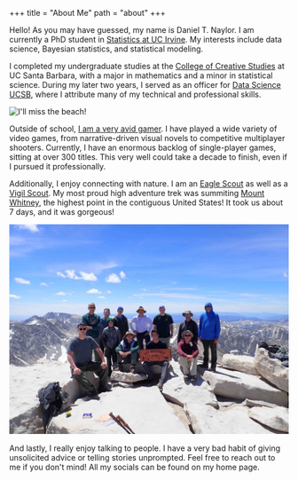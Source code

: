 +++
title = "About Me"
path = "about"
+++

Hello! As you may have guessed, my name is Daniel T. Naylor. I am currently a PhD student in [Statistics at UC Irvine](https://www.stat.uci.edu/). My interests include data science, Bayesian statistics, and statistical modeling.

I completed my undergraduate studies at the [College of Creative Studies](https://ccs.ucsb.edu/) at UC Santa Barbara, with a major in mathematics and a minor in statistical science. During my later two years, I served as an officer for [Data Science UCSB](https://www.datascienceucsb.org/), where I attribute many of my technical and professional skills.

<div>
    <img src="/images/about_me_grad.jpg" alt="I'll miss the beach!" title="I'll miss the beach!">
</div>

Outside of school, [I am a very avid gamer](https://steamcommunity.com/id/danleepicman/). I have played a wide variety of video games, from narrative-driven visual novels to competitive multiplayer shooters. Currently, I have an enormous backlog of single-player games, sitting at over 300 titles. This very well could take a decade to finish, even if I pursued it professionally.

Additionally, I enjoy connecting with nature. I am an [Eagle Scout](https://en.wikipedia.org/wiki/Eagle_Scout) as well as a [Vigil Scout](https://oa-scouting.org/program/awards/vigil-honor). My most proud high adventure trek was summiting [Mount Whitney](https://en.wikipedia.org/wiki/Mount_Whitney), the highest point in the contiguous United States! It took us about 7 days, and it was gorgeous!

<div>
    <img src="/images/whitney.jpg" alt="Troop 609!" title="Troop 609!">
</div>

And lastly, I really enjoy talking to people. I have a very bad habit of giving unsolicited advice or telling stories unprompted. Feel free to reach out to me if you don't mind! All my socials can be found on my home page.